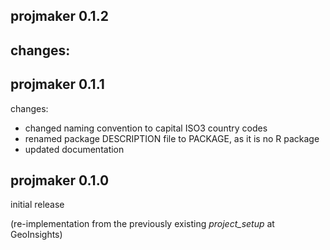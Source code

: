 ## projmaker 0.1.2

changes: 
  - 

## projmaker 0.1.1

changes: 
  - changed naming convention to capital ISO3 country codes
  - renamed package DESCRIPTION file to PACKAGE, as it is no R package
  - updated documentation


## projmaker 0.1.0

initial release

(re-implementation from the previously existing *project_setup* at GeoInsights)


